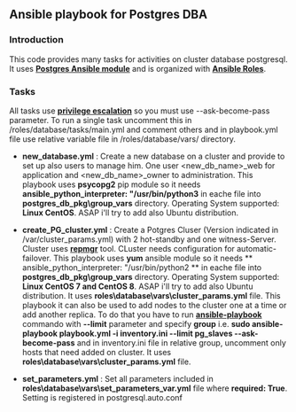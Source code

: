 ## Ansible playbook for Postgres DBA

### Introduction

This code provides many tasks for activities on cluster database postgresql. It uses [**Postgres Ansible module**](https://docs.ansible.com/ansible/2.8/modules/list_of_database_modules.html) and is organized with [**Ansible Roles**](https://docs.ansible.com/ansible/latest/user_guide/playbooks_reuse_roles.html).

### Tasks

All tasks use  [**privilege escalation**](https://docs.ansible.com/ansible/latest/user_guide/become.html) so you must use --ask-become-pass parameter. To run a single task uncomment this in /roles/database/tasks/main.yml and comment others and in  playbook.yml file use relative variable file in /roles/database/vars/ directory.

* **new_database.yml** : Create a new database on a cluster and provide to set up also users to manage him. One user <new_db_name>_web for application and <new_db_name>_owner to administration. This playbook uses **psycopg2** pip module so it needs **ansible_python_interpreter: "/usr/bin/python3** in eache file into **postgres_db_pkg\group_vars** directory. Operating System supported: **Linux CentOS**. ASAP i'll try to add also Ubuntu distribution.

* **create_PG_cluster.yml** : Create a Potgres Cluser (Version indicated in /var/cluster_params.yml) with 2 hot-standby and one witness-Server. Cluster uses [**repmgr**](https://repmgr.org/) tool. CLuster needs configuration for automatic-failover. This playbook uses **yum** ansible module so it needs ** ansible_python_interpreter: "/usr/bin/python2 ** in eache file into **postgres_db_pkg\group_vars** directory. Operating System supported: **Linux CentOS 7 and CentOS 8**. ASAP i'll try to add also Ubuntu distribution. It uses **roles\database\vars\cluster_params.yml** file. This playbook it can also be used to add nodes to the cluster one at a time or add another replica. To do that you have to run [**ansible-playbook**](https://docs.ansible.com/ansible/latest/cli/ansible-playbook.html) commando with **--limit** parameter and specify **group** i.e. **sudo ansible-playbook playbook.yml -i inventory.ini --limit pg_slaves --ask-become-pass** and in inventory.ini file in relative group, uncomment only hosts that need added on cluster. It uses **roles\database\vars\cluster_params.yml** file.

* **set_parameters.yml** : Set all parameters included in **roles\database\vars\set_parameters_var.yml** file where **required: True**. Setting is   registered in postgresql.auto.conf

